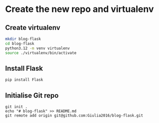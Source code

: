 # Create the new repo and virtualenv
## Create virtualenv
```sh
mkdir blog-flask
cd blog-flask
python3.12 -m venv virtualenv
source ./virtualenv/bin/activate
```

## Install Flask
```sh
pip install Flask
```
## Initialise Git repo
```shell
git init .
echo "# blog-flask" >> README.md
git remote add origin git@github.com:Giulia2016/blog-flask.git
